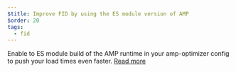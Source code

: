 ```yaml
---
$title: Improve FID by using the ES module version of AMP
$order: 20
tags:
  - fid
---
```


Enable to ES module build of the AMP runtime in your amp-optimizer config
to push your load times even faster. [Read more](https://github.com/ampproject/amp-toolbox/blob/main/packages/optimizer/README.md#experimentesm)
